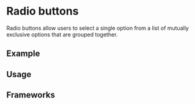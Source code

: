 <script setup>
  import Vue from './vue.md';
  import React from './react.md';
</script>

# Radio buttons

Radio buttons allow users to select a single option from a list of mutually exclusive options that are grouped together.

<components-status react='released' vue='released' />

## Example

<theme-switcher />

<radiobuttons-example />

## Usage

<component-questions />

## Frameworks

<tabs-content>
  <template #react>
    <react />
  </template>
  <template #vue>
    <vue />
  </template>
</tabs-content>
